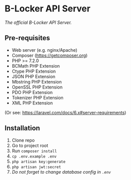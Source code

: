 # B-Locker API Server

_The official B-Locker API Server._


## Pre-requisites

- Web server (e.g. nginx/Apache)
- Composer (https://getcomposer.org)
- PHP >= 7.2.0
- BCMath PHP Extension
- Ctype PHP Extension
- JSON PHP Extension
- Mbstring PHP Extension
- OpenSSL PHP Extension
- PDO PHP Extension
- Tokenizer PHP Extension
- XML PHP Extension

(Or see: https://laravel.com/docs/6.x#server-requirements)


## Installation

1. Clone repo
1. Go to project root
1. Run `composer install`
1. `cp .env.example .env`
1. `php artisan key:generate`
1. `php artisan jwt:secret`
1. _Do not forget to change database config in `.env`_
